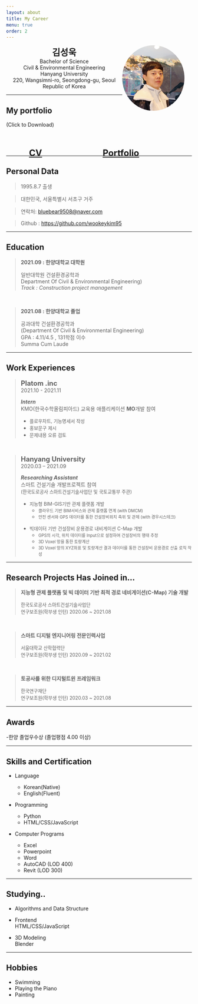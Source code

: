 ```yaml
---
layout: about
title: My Career
menu: true
order: 2
---
```


<style>
  
/* width > 700px일 때 */

 @media (min-width:701px) {

  #grid_img {
    float:right;
    border-radius:50%;
    width:169px;
    height:178px;
    margin-right:20px
  }

  #grid_content {
    text-align:center;
  }

}


/* width <= 700px일 때 */
@media (max-width:700px) {

  #grid_img {
    border-radius:50%;
    text-align:center;
  }

  #grid_content {
    text-align:center;
  }

}

  #Files {
    color:#6699CC;
    display:flex;
    justify-content:center;
    margin-left:20px;
    margin-top:30px
  }

  #Files > #File {
    font-size:170%;
    font-weight:bold;
    width: 200px;
    height: 15px
  }

</style>

  <div>
  <img src="assets\img\me.png" id="grid_img" alt="me">
  </div>

  <div id="grid_content">
  <span style="font-size:170%;font-weight:bold">
  김성욱<br/>
  </span>
  Bachelor of Science<br/>
  Civil & Environmental Engineering<br/>
  Hanyang University<br/>
  220, Wangsimni-ro, Seongdong-gu, Seoul<br/>
  Republic of Korea<br/>
  </div>

---

## My portfolio

(Click to Download)


<div id="Files">
  
  <div id="File">
  
  <a href="https://github.com/WookeyKim95/WookeyKim95.github.io/raw/main/CV_KimSungWook.pdf?raw=true">CV</a>
  
  </div>
  
  <div id="File">
  
  <a href="https://github.com/WookeyKim95/WookeyKim95.github.io/raw/main/Portfolio_KimSungWook.pdf?raw=true">Portfolio</a>
  
  </div>
</div>

<br>

---
## Personal Data

> 1995.8.7 출생

> 대한민국, 서울특별시 서초구 거주

> 연락처: bluebear9508@naver.com

> Github : <a href="https://github.com/wookeykim95">https://github.com/wookeykim95</a>

---
## Education

> **2021.09 : 한양대학교 대학원** <br/>
>
> 일반대학원 건설환경공학과<br/>
> Department Of Civil & Environmental Engineering)<br/>
> _Track : Construction project management_

<br/>

> **2021.08 : 한양대학교 졸업** <br/>
>
> 공과대학 건설환경공학과<br/>
> (Department Of Civil & Environmental Engineering)<br/>
> GPA : 4.11/4.5 , 131학점 이수<br/>
> Summa Cum Laude


---
## Work Experiences


> **<span style="font-size:1.3em">Platom .inc</span>** <br/>
>  2021.10 - 2021.11  <br/>
>
>  **_Intern_**<br/>
>  KMO(한국수학올림피아드) 교육용 애플리케이션 **MO**개발 참여<br/>
>  + <span style="font-size:0.9em">플로우차트, 기능명세서 작성</span>
>  + <span style="font-size:0.9em">홍보문구 제시</span>
>  + <span style="font-size:0.9em">문제내용 오류 검토</span>

<br/>

> **<span style="font-size:1.3em">Hanyang University</span>** <br/>
>  2020.03 – 2021.09 <br/>
>
>  _**Researching Assistant**_<br/>
>  스마트 건설기술 개발프로젝트 참여<br/>
>  <span style="font-size:0.9em">(한국도로공사 스마트건설기술사업단 및 국토교통부 주관)<span><br/>
>   
>   * <span style="font-size:0.9em">지능형 BIM-GIS기반 관제 플랫폼 개발</span>
>     + <span style="font-size:0.8em">클라우드 기반 BIM서비스와 관제 플랫폼 연계 (with DMCM)</span>
>     + <span style="font-size:0.8em">안전 센서와 GPS 데이터를 통한 건설장비위치 측위 및 관제 (with 경우시스테크)</span>
>
>
>   + <span style="font-size:0.9em">빅데이터 기반 건설장비 운용경로 내비게이션 C-Map 개발 </span>
>      + <span style="font-size:0.8em">GPS의 시각, 위치 데이터를 Input으로 설정하여 건설장비의 행태 추정</span>
>     + <span style="font-size:0.8em">3D Voxel 망을 통한 토량계산</span>
>     + <span style="font-size:0.8em">3D Voxel 망의 XYZ좌표 및 토량계산 결과 데이터를 통한 건설장비 운용경로 산출 로직 작성</span>

---
## Research Projects Has Joined in...


> **지능형 관제 플랫폼 및 빅 데이터 기반 최적 경로 네비게이션(C-Map) 기술 개발**
>
> <span style="font-size:0.9em">한국도로공사 스마트건설기술사업단</span><br/>
> <span style="font-size:0.9em">연구보조원(학부생 인턴) 2020.06 ~ 2021.08 </span>

<br/>

>**스마트 디지털 엔지니어링 전문인력사업**
>
><span style="font-size:0.9em">서울대학교 산학협력단</span><br/>
><span style="font-size:0.9em">연구보조원(학부생 인턴) 2020.09 ~ 2021.02 </span>

<br/>

>**토공사를 위한 디지털트윈 프레임워크**
>
><span style="font-size:0.9em">한국연구재단</span><br/>
><span style="font-size:0.9em">연구보조원(학부생 인턴) 2020.03 ~ 2021.08 </span>

---
## Awards


-한양 졸업우수상 (졸업평점 4.00 이상)

---
## Skills and Certification

* Language
  + Korean(Native)
  + English(Fluent)

* Programming
  + Python
  + HTML/CSS/JavaScript

* Computer Programs
  + Excel
  + Powerpoint
  + Word
  + AutoCAD (LOD 400)
  + Revit (LOD 300)

     
---
## Studying..

* Algorithms and Data Structure

* Frontend<br/>
  HTML/CSS/JavaScript

* 3D Modeling<br/>
  Blender

---
## Hobbies

* Swimming
* Playing the Piano
* Painting



